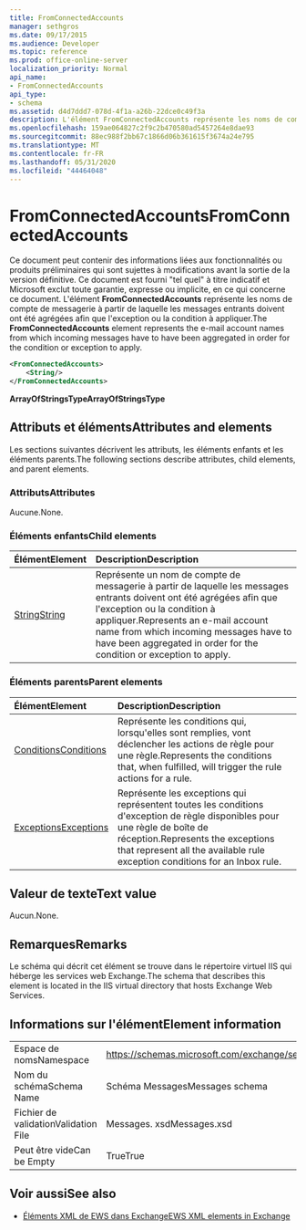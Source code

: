 ```yaml
---
title: FromConnectedAccounts
manager: sethgros
ms.date: 09/17/2015
ms.audience: Developer
ms.topic: reference
ms.prod: office-online-server
localization_priority: Normal
api_name:
- FromConnectedAccounts
api_type:
- schema
ms.assetid: d4d7ddd7-078d-4f1a-a26b-22dce0c49f3a
description: L'élément FromConnectedAccounts représente les noms de compte de messagerie à partir de laquelle les messages entrants doivent ont été agrégées afin que l'exception ou la condition à appliquer.
ms.openlocfilehash: 159ae064827c2f9c2b470580ad5457264e8dae93
ms.sourcegitcommit: 88ec988f2bb67c1866d06b361615f3674a24e795
ms.translationtype: MT
ms.contentlocale: fr-FR
ms.lasthandoff: 05/31/2020
ms.locfileid: "44464048"
---
```

# <a name="fromconnectedaccounts"></a><span data-ttu-id="a573a-103">FromConnectedAccounts</span><span class="sxs-lookup"><span data-stu-id="a573a-103">FromConnectedAccounts</span></span>

<span data-ttu-id="a573a-104">Ce document peut contenir des informations liées aux fonctionnalités ou produits préliminaires qui sont sujettes à modifications avant la sortie de la version définitive. Ce document est fourni "tel quel" à titre indicatif et Microsoft exclut toute garantie, expresse ou implicite, en ce qui concerne ce document. L'élément **FromConnectedAccounts** représente les noms de compte de messagerie à partir de laquelle les messages entrants doivent ont été agrégées afin que l'exception ou la condition à appliquer.</span><span class="sxs-lookup"><span data-stu-id="a573a-104">The **FromConnectedAccounts** element represents the e-mail account names from which incoming messages have to have been aggregated in order for the condition or exception to apply.</span></span> 
  
```XML
<FromConnectedAccounts>
    <String/>
</FromConnectedAccounts>
```

 <span data-ttu-id="a573a-105">**ArrayOfStringsType**</span><span class="sxs-lookup"><span data-stu-id="a573a-105">**ArrayOfStringsType**</span></span>
## <a name="attributes-and-elements"></a><span data-ttu-id="a573a-106">Attributs et éléments</span><span class="sxs-lookup"><span data-stu-id="a573a-106">Attributes and elements</span></span>

<span data-ttu-id="a573a-107">Les sections suivantes décrivent les attributs, les éléments enfants et les éléments parents.</span><span class="sxs-lookup"><span data-stu-id="a573a-107">The following sections describe attributes, child elements, and parent elements.</span></span>
  
### <a name="attributes"></a><span data-ttu-id="a573a-108">Attributs</span><span class="sxs-lookup"><span data-stu-id="a573a-108">Attributes</span></span>

<span data-ttu-id="a573a-109">Aucune.</span><span class="sxs-lookup"><span data-stu-id="a573a-109">None.</span></span>
  
### <a name="child-elements"></a><span data-ttu-id="a573a-110">Éléments enfants</span><span class="sxs-lookup"><span data-stu-id="a573a-110">Child elements</span></span>

|<span data-ttu-id="a573a-111">**Élément**</span><span class="sxs-lookup"><span data-stu-id="a573a-111">**Element**</span></span>|<span data-ttu-id="a573a-112">**Description**</span><span class="sxs-lookup"><span data-stu-id="a573a-112">**Description**</span></span>|
|:-----|:-----|
|[<span data-ttu-id="a573a-113">String</span><span class="sxs-lookup"><span data-stu-id="a573a-113">String</span></span>](string.md) <br/> |<span data-ttu-id="a573a-114">Représente un nom de compte de messagerie à partir de laquelle les messages entrants doivent ont été agrégées afin que l'exception ou la condition à appliquer.</span><span class="sxs-lookup"><span data-stu-id="a573a-114">Represents an e-mail account name from which incoming messages have to have been aggregated in order for the condition or exception to apply.</span></span>  <br/> |
   
### <a name="parent-elements"></a><span data-ttu-id="a573a-115">Éléments parents</span><span class="sxs-lookup"><span data-stu-id="a573a-115">Parent elements</span></span>

|<span data-ttu-id="a573a-116">**Élément**</span><span class="sxs-lookup"><span data-stu-id="a573a-116">**Element**</span></span>|<span data-ttu-id="a573a-117">**Description**</span><span class="sxs-lookup"><span data-stu-id="a573a-117">**Description**</span></span>|
|:-----|:-----|
|[<span data-ttu-id="a573a-118">Conditions</span><span class="sxs-lookup"><span data-stu-id="a573a-118">Conditions</span></span>](conditions.md) <br/> |<span data-ttu-id="a573a-119">Représente les conditions qui, lorsqu'elles sont remplies, vont déclencher les actions de règle pour une règle.</span><span class="sxs-lookup"><span data-stu-id="a573a-119">Represents the conditions that, when fulfilled, will trigger the rule actions for a rule.</span></span>  <br/> |
|[<span data-ttu-id="a573a-120">Exceptions</span><span class="sxs-lookup"><span data-stu-id="a573a-120">Exceptions</span></span>](exceptions.md) <br/> |<span data-ttu-id="a573a-121">Représente les exceptions qui représentent toutes les conditions d'exception de règle disponibles pour une règle de boîte de réception.</span><span class="sxs-lookup"><span data-stu-id="a573a-121">Represents the exceptions that represent all the available rule exception conditions for an Inbox rule.</span></span>  <br/> |
   
## <a name="text-value"></a><span data-ttu-id="a573a-122">Valeur de texte</span><span class="sxs-lookup"><span data-stu-id="a573a-122">Text value</span></span>

<span data-ttu-id="a573a-123">Aucun.</span><span class="sxs-lookup"><span data-stu-id="a573a-123">None.</span></span>
  
## <a name="remarks"></a><span data-ttu-id="a573a-124">Remarques</span><span class="sxs-lookup"><span data-stu-id="a573a-124">Remarks</span></span>

<span data-ttu-id="a573a-125">Le schéma qui décrit cet élément se trouve dans le répertoire virtuel IIS qui héberge les services web Exchange.</span><span class="sxs-lookup"><span data-stu-id="a573a-125">The schema that describes this element is located in the IIS virtual directory that hosts Exchange Web Services.</span></span>
  
## <a name="element-information"></a><span data-ttu-id="a573a-126">Informations sur l'élément</span><span class="sxs-lookup"><span data-stu-id="a573a-126">Element information</span></span>

|||
|:-----|:-----|
|<span data-ttu-id="a573a-127">Espace de noms</span><span class="sxs-lookup"><span data-stu-id="a573a-127">Namespace</span></span>  <br/> |https://schemas.microsoft.com/exchange/services/2006/messages  <br/> |
|<span data-ttu-id="a573a-128">Nom du schéma</span><span class="sxs-lookup"><span data-stu-id="a573a-128">Schema Name</span></span>  <br/> |<span data-ttu-id="a573a-129">Schéma Messages</span><span class="sxs-lookup"><span data-stu-id="a573a-129">Messages schema</span></span>  <br/> |
|<span data-ttu-id="a573a-130">Fichier de validation</span><span class="sxs-lookup"><span data-stu-id="a573a-130">Validation File</span></span>  <br/> |<span data-ttu-id="a573a-131">Messages. xsd</span><span class="sxs-lookup"><span data-stu-id="a573a-131">Messages.xsd</span></span>  <br/> |
|<span data-ttu-id="a573a-132">Peut être vide</span><span class="sxs-lookup"><span data-stu-id="a573a-132">Can be Empty</span></span>  <br/> |<span data-ttu-id="a573a-133">True</span><span class="sxs-lookup"><span data-stu-id="a573a-133">True</span></span>  <br/> |
   
## <a name="see-also"></a><span data-ttu-id="a573a-134">Voir aussi</span><span class="sxs-lookup"><span data-stu-id="a573a-134">See also</span></span>



- [<span data-ttu-id="a573a-135">Éléments XML de EWS dans Exchange</span><span class="sxs-lookup"><span data-stu-id="a573a-135">EWS XML elements in Exchange</span></span>](ews-xml-elements-in-exchange.md)

